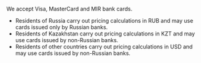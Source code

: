 
We accept Visa, MasterCard and MIR bank cards.

  * Residents of Russia carry out pricing calculations in RUB and may use cards issued only by Russian banks.
  * Residents of Kazakhstan carry out pricing calculations in KZT and may use cards issued by non-Russian banks.
  * Residents of other countries carry out pricing calculations in USD and may use cards issued by non-Russian banks.


